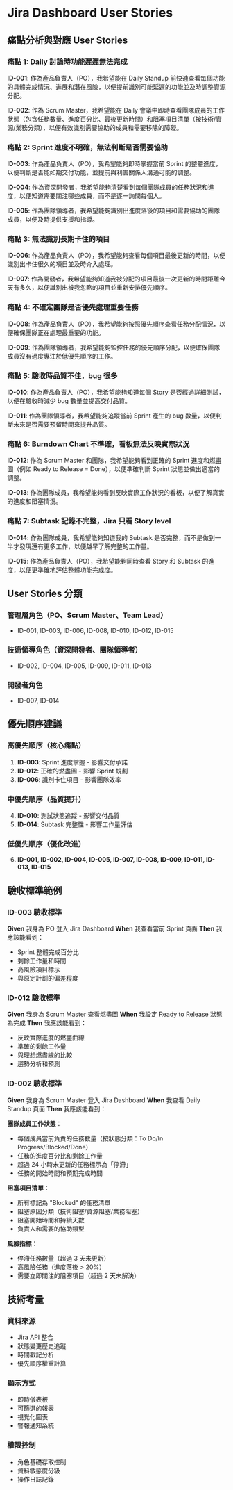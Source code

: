 # Jira Dashboard User Stories

## 痛點分析與對應 User Stories

### 痛點 1: Daily 討論時功能遲遲無法完成
**ID-001**: 作為產品負責人（PO），我希望能在 Daily Standup 前快速查看每個功能的具體完成情況、進展和潛在風險，以便提前識別可能延遲的功能並及時調整資源分配。

**ID-002**: 作為 Scrum Master，我希望能在 Daily 會議中即時查看團隊成員的工作狀態（包含任務數量、進度百分比、最後更新時間）和阻塞項目清單（按技術/資源/業務分類），以便有效識別需要協助的成員和需要移除的障礙。

### 痛點 2: Sprint 進度不明確，無法判斷是否需要協助
**ID-003**: 作為產品負責人（PO），我希望能夠即時掌握當前 Sprint 的整體進度，以便判斷是否能如期交付功能，並提前與利害關係人溝通可能的調整。

**ID-004**: 作為資深開發者，我希望能夠清楚看到每個團隊成員的任務狀況和進度，以便知道需要關注哪些成員，而不是逐一詢問每個人。

**ID-005**: 作為團隊領導者，我希望能夠識別出進度落後的項目和需要協助的團隊成員，以便及時提供支援和指導。

### 痛點 3: 無法識別長期卡住的項目
**ID-006**: 作為產品負責人（PO），我希望能夠查看每個項目最後更新的時間，以便識別出卡住很久的項目並及時介入處理。

**ID-007**: 作為開發者，我希望能夠知道我被分配的項目最後一次更新的時間距離今天有多久，以便識別出被我忽略的項目並重新安排優先順序。

### 痛點 4: 不確定團隊是否優先處理重要任務
**ID-008**: 作為產品負責人（PO），我希望能夠按照優先順序查看任務分配情況，以便確保團隊正在處理最重要的功能。

**ID-009**: 作為團隊領導者，我希望能夠監控任務的優先順序分配，以便確保團隊成員沒有過度專注於低優先順序的工作。

### 痛點 5: 驗收時品質不佳，bug 很多
**ID-010**: 作為產品負責人（PO），我希望能夠知道每個 Story 是否經過詳細測試，以便在驗收時減少 bug 數量並提高交付品質。

**ID-011**: 作為團隊領導者，我希望能夠追蹤當前 Sprint 產生的 bug 數量，以便判斷未來是否需要預留時間來提升品質。

### 痛點 6: Burndown Chart 不準確，看板無法反映實際狀況
**ID-012**: 作為 Scrum Master 和團隊，我希望能夠看到正確的 Sprint 進度和燃盡圖（例如 Ready to Release = Done），以便準確判斷 Sprint 狀態並做出適當的調整。

**ID-013**: 作為團隊成員，我希望能夠看到反映實際工作狀況的看板，以便了解真實的進度和阻塞情況。

### 痛點 7: Subtask 記錄不完整，Jira 只看 Story level
**ID-014**: 作為團隊成員，我希望能夠知道我的 Subtask 是否完整，而不是做到一半才發現還有更多工作，以便越早了解完整的工作量。

**ID-015**: 作為產品負責人（PO），我希望能夠同時查看 Story 和 Subtask 的進度，以便更準確地評估整體功能完成度。

## User Stories 分類

### 管理層角色（PO、Scrum Master、Team Lead）
- ID-001, ID-003, ID-006, ID-008, ID-010, ID-012, ID-015

### 技術領導角色（資深開發者、團隊領導者）
- ID-002, ID-004, ID-005, ID-009, ID-011, ID-013

### 開發者角色
- ID-007, ID-014

## 優先順序建議

### 高優先順序（核心痛點）
1. **ID-003**: Sprint 進度掌握 - 影響交付承諾
2. **ID-012**: 正確的燃盡圖 - 影響 Sprint 規劃
3. **ID-006**: 識別卡住項目 - 影響團隊效率

### 中優先順序（品質提升）
4. **ID-010**: 測試狀態追蹤 - 影響交付品質
5. **ID-014**: Subtask 完整性 - 影響工作量評估

### 低優先順序（優化改進）
6. **ID-001, ID-002, ID-004, ID-005, ID-007, ID-008, ID-009, ID-011, ID-013, ID-015**

## 驗收標準範例

### ID-003 驗收標準
**Given** 我身為 PO 登入 Jira Dashboard
**When** 我查看當前 Sprint 頁面
**Then** 我應該能看到：
- Sprint 整體完成百分比
- 剩餘工作量和時間
- 高風險項目標示
- 與原定計劃的偏差程度

### ID-012 驗收標準
**Given** 我身為 Scrum Master 查看燃盡圖
**When** 我設定 Ready to Release 狀態為完成
**Then** 我應該能看到：
- 反映實際進度的燃盡曲線
- 準確的剩餘工作量
- 與理想燃盡線的比較
- 趨勢分析和預測

### ID-002 驗收標準
**Given** 我身為 Scrum Master 登入 Jira Dashboard
**When** 我查看 Daily Standup 頁面
**Then** 我應該能看到：

**團隊成員工作狀態**：
- 每個成員當前負責的任務數量（按狀態分類：To Do/In Progress/Blocked/Done）
- 任務的進度百分比和剩餘工作量
- 超過 24 小時未更新的任務標示為「停滯」
- 任務的開始時間和預期完成時間

**阻塞項目清單**：
- 所有標記為 "Blocked" 的任務清單
- 阻塞原因分類（技術阻塞/資源阻塞/業務阻塞）
- 阻塞開始時間和持續天數
- 負責人和需要的協助類型

**風險指標**：
- 停滯任務數量（超過 3 天未更新）
- 高風險任務（進度落後 > 20%）
- 需要立即關注的阻塞項目（超過 2 天未解決）

## 技術考量

### 資料來源
- Jira API 整合
- 狀態變更歷史追蹤
- 時間戳記分析
- 優先順序權重計算

### 顯示方式
- 即時儀表板
- 可篩選的報表
- 視覺化圖表
- 警報通知系統

### 權限控制
- 角色基礎存取控制
- 資料敏感度分級
- 操作日誌記錄 